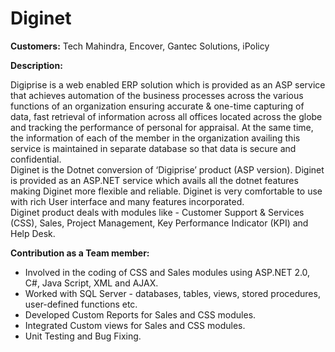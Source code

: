 # Diginet

<b>Customers:</b> Tech Mahindra, Encover, Gantec Solutions, iPolicy <br/>

<b>Description:</b><br/>

Digiprise is a web enabled ERP solution which is provided as an ASP service that achieves automation of
the business processes across the various functions of an organization ensuring accurate & one-time 
capturing of data, fast retrieval of information across all offices located across the globe and tracking the 
performance of personal for appraisal. At the same time, the information of each of the member in the 
organization availing this service is maintained in separate database so that data is secure and 
confidential.<br/>
 Diginet is the Dotnet conversion of ‘Digiprise’ product (ASP version). Diginet is provided as an 
ASP.NET service which avails all the dotnet features making Diginet more flexible and reliable. Diginet 
is very comfortable to use with rich User interface and many features incorporated.<br/>
Diginet product deals with modules like - Customer Support & Services (CSS), Sales, Project Management, Key Performance Indicator (KPI) and Help Desk.
  
<b>Contribution as a Team member:</b>

- Involved in the coding of CSS and Sales modules using ASP.NET 2.0, C#, Java Script, XML and AJAX.
- Worked with SQL Server - databases, tables, views, stored procedures, user-defined functions etc.
- Developed Custom Reports for Sales and CSS modules.
- Integrated Custom views for Sales and CSS modules. 
- Unit Testing and Bug Fixing.

